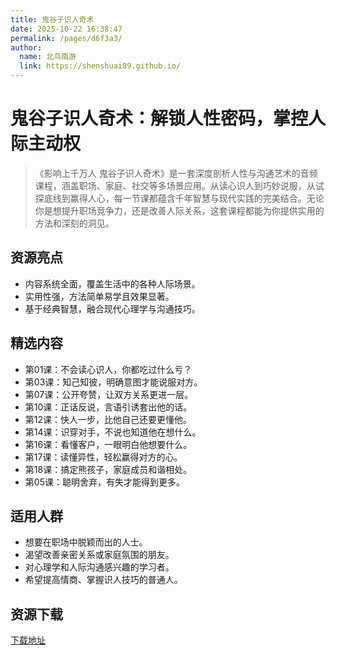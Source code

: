 ```yaml
---
title: 鬼谷子识人奇术
date: 2025-10-22 16:38:47
permalink: /pages/d6f3a3/
author: 
  name: 北鸟南游
  link: https://shenshuai89.github.io/
---
```

# 鬼谷子识人奇术：解锁人性密码，掌控人际主动权

> 《影响上千万人 鬼谷子识人奇术》是一套深度剖析人性与沟通艺术的音频课程，涵盖职场、家庭、社交等多场景应用。从读心识人到巧妙说服，从试探底线到赢得人心，每一节课都蕴含千年智慧与现代实践的完美结合。无论你是想提升职场竞争力，还是改善人际关系，这套课程都能为你提供实用的方法和深刻的洞见。

## 资源亮点
- 内容系统全面，覆盖生活中的各种人际场景。
- 实用性强，方法简单易学且效果显著。
- 基于经典智慧，融合现代心理学与沟通技巧。

## 精选内容
- 第01课：不会读心识人，你都吃过什么亏？
- 第03课：知己知彼，明确意图才能说服对方。
- 第07课：公开夸赞，让双方关系更进一层。
- 第10课：正话反说，言语引诱套出他的话。
- 第12课：快人一步，比他自己还要更懂他。
- 第14课：识穿对手，不说也知道他在想什么。
- 第16课：看懂客户，一眼明白他想要什么。
- 第17课：读懂异性，轻松赢得对方的心。
- 第18课：搞定熊孩子，家庭成员和谐相处。
- 第05课：聪明舍弃，有失才能得到更多。

## 适用人群
- 想要在职场中脱颖而出的人士。
- 渴望改善亲密关系或家庭氛围的朋友。
- 对心理学和人际沟通感兴趣的学习者。
- 希望提高情商、掌握识人技巧的普通人。

## 资源下载
[下载地址](https://pan.quark.cn/s/782cf7ff088d#/list/share)